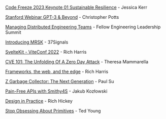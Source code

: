 [Code Freeze 2023 Keynote 01 Sustainable Resilience](https://www.youtube.com/watch?v=rSz85mT0ODg) - Jessica Kerr

[Stanford Webinar GPT-3 & Beyond](https://www.youtube.com/watch?v=-lnHHWRCDGk) - Christopher Potts

[Managing Distributed Engineering Teams](https://www.youtube.com/watch?v=HJgQhq__V0k&list=PL0VAcQdPbYQkOa0CyD-AJRPYR2gwyGcN4&index=1) - Fellow Engineering Leadership Summit

[Introducing MRSK](https://www.youtube.com/watch?v=LL1cV2FXZ5I) - 37Signals

[SvelteKit - ViteConf 2022](https://www.youtube.com/watch?v=-OMPfr56kXI) - Rich Harris

[CVE 101: The Unfolding Of A Zero Day Attack](https://www.youtube.com/watch?v=m_lc--KQ1ko) - Theresa Mammarella

[Frameworks, the web, and the edge](https://www.youtube.com/watch?v=uXCipjbcQfM) - Rich Harris

[Z Garbage Collector: The Next Generation](https://www.youtube.com/watch?v=OnodHoNYE1Y) - Paul Su

[Pain-Free APIs with Smithy4S](https://www.youtube.com/watch?v=LvCDzDYfgsI) - Jakub Kozłowski

[Design in Practice](https://www.youtube.com/watch?v=fTtnx1AAJ-c) - Rich Hickey

[Stop Obsessing About Primitives](https://www.youtube.com/watch?v=hcx6DUjU24A) - Ted Young


